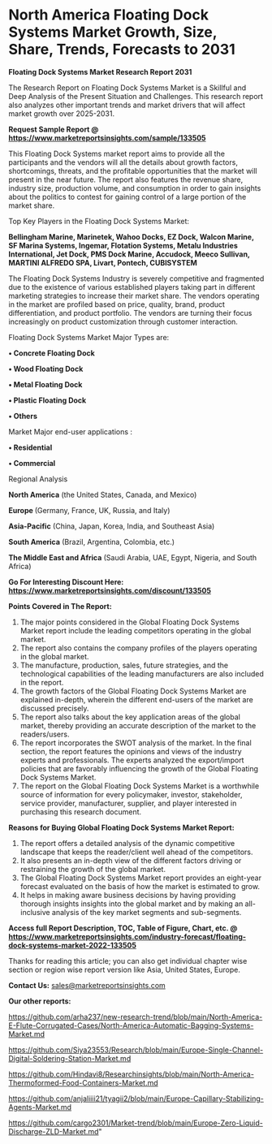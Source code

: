 # North America Floating Dock Systems Market Growth, Size, Share, Trends, Forecasts to 2031

<strong>Floating Dock Systems Market Research Report 2031</strong>

The Research Report on Floating Dock Systems Market is a Skillful and Deep Analysis of the Present Situation and Challenges. This research report also analyzes other important trends and market drivers that will affect market growth over 2025-2031.

<strong>Request Sample Report @ <a href=https://www.marketreportsinsights.com/sample/133505>https://www.marketreportsinsights.com/sample/133505</a></strong>

This Floating Dock Systems market report aims to provide all the participants and the vendors will all the details about growth factors, shortcomings, threats, and the profitable opportunities that the market will present in the near future. The report also features the revenue share, industry size, production volume, and consumption in order to gain insights about the politics to contest for gaining control of a large portion of the market share.

Top Key Players in the Floating Dock Systems Market:

<strong>Bellingham Marine, Marinetek, Wahoo Docks, EZ Dock, Walcon Marine, SF Marina Systems, Ingemar, Flotation Systems, Metalu Industries International, Jet Dock, PMS Dock Marine, Accudock, Meeco Sullivan, MARTINI ALFREDO SPA, Livart, Pontech, CUBISYSTEM</strong>

The Floating Dock Systems Industry is severely competitive and fragmented due to the existence of various established players taking part in different marketing strategies to increase their market share. The vendors operating in the market are profiled based on price, quality, brand, product differentiation, and product portfolio. The vendors are turning their focus increasingly on product customization through customer interaction.

Floating Dock Systems Market Major Types are:

<strong>• Concrete Floating Dock

• Wood Floating Dock

• Metal Floating Dock

• Plastic Floating Dock

• Others</strong>

Market Major end-user applications :

<strong>• Residential

• Commercial</strong>

Regional Analysis

</u><strong><b>North America</b></strong> (the United States, Canada, and Mexico)

<strong><b>Europe </b></strong>(Germany, France, UK, Russia, and Italy)

<strong><b>Asia-Pacific</b></strong> (China, Japan, Korea, India, and Southeast Asia)

<strong><b>South America</b></strong> (Brazil, Argentina, Colombia, etc.)

<strong><b>The Middle East and Africa</b></strong> (Saudi Arabia, UAE, Egypt, Nigeria, and South Africa)

<strong>Go For Interesting Discount Here: <a href=https://www.marketreportsinsights.com/discount/133505>https://www.marketreportsinsights.com/discount/133505</a></strong>

<strong>Points Covered in The Report:</strong>
<ol>
  <li>The major points considered in the Global Floating Dock Systems Market report include the leading competitors operating in the global market.</li>
  <li>The report also contains the company profiles of the players operating in the global market.</li>
  <li>The manufacture, production, sales, future strategies, and the technological capabilities of the leading manufacturers are also included in the report.</li>
  <li>The growth factors of the Global Floating Dock Systems Market are explained in-depth, wherein the different end-users of the market are discussed precisely.</li>
  <li>The report also talks about the key application areas of the global market, thereby providing an accurate description of the market to the readers/users.</li>
  <li>The report incorporates the SWOT analysis of the market. In the final section, the report features the opinions and views of the industry experts and professionals. The experts analyzed the export/import policies that are favorably influencing the growth of the Global Floating Dock Systems Market.</li>
  <li>The report on the Global Floating Dock Systems Market is a worthwhile source of information for every policymaker, investor, stakeholder, service provider, manufacturer, supplier, and player interested in purchasing this research document.</li>
</ol>
<strong>Reasons for Buying Global Floating Dock Systems Market Report:</strong>

<ol>
  <li>The report offers a detailed analysis of the dynamic competitive landscape that keeps the reader/client well ahead of the competitors.</li>
  <li>It also presents an in-depth view of the different factors driving or restraining the growth of the global market.</li>
  <li>The Global Floating Dock Systems Market report provides an eight-year forecast evaluated on the basis of how the market is estimated to grow.</li>
  <li>It helps in making aware business decisions by having providing thorough insights insights into the global market and by making an all-inclusive analysis of the key market segments and sub-segments.</li>
</ol>
<strong>Access full Report Description, TOC, Table of Figure, Chart, etc. @ <a href=https://www.marketreportsinsights.com/industry-forecast/floating-dock-systems-market-2022-133505>https://www.marketreportsinsights.com/industry-forecast/floating-dock-systems-market-2022-133505</a></strong>


Thanks for reading this article; you can also get individual chapter wise section or region wise report version like Asia, United States, Europe.

<strong>Contact Us:</strong>
sales@marketreportsinsights.com

<strong>Our other reports:</strong>

<a href=https://github.com/arha237/new-research-trend/blob/main/North-America-E-Flute-Corrugated-Cases/North-America-Automatic-Bagging-Systems-Market.md>https://github.com/arha237/new-research-trend/blob/main/North-America-E-Flute-Corrugated-Cases/North-America-Automatic-Bagging-Systems-Market.md</a>

<a href=https://github.com/Siya23553/Research/blob/main/Europe-Single-Channel-Digital-Soldering-Station-Market.md>https://github.com/Siya23553/Research/blob/main/Europe-Single-Channel-Digital-Soldering-Station-Market.md</a>

<a href=https://github.com/Hindavi8/Researchinsights/blob/main/North-America-Thermoformed-Food-Containers-Market.md>https://github.com/Hindavi8/Researchinsights/blob/main/North-America-Thermoformed-Food-Containers-Market.md</a>

<a href=https://github.com/anjaliiii21/tyagii2/blob/main/Europe-Capillary-Stabilizing-Agents-Market.md>https://github.com/anjaliiii21/tyagii2/blob/main/Europe-Capillary-Stabilizing-Agents-Market.md</a>

<a href=https://github.com/cargo2301/Market-trend/blob/main/Europe-Zero-Liquid-Discharge-ZLD-Market.md>https://github.com/cargo2301/Market-trend/blob/main/Europe-Zero-Liquid-Discharge-ZLD-Market.md</a>"
